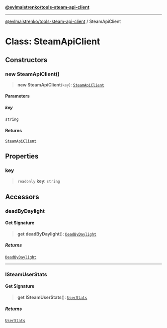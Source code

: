 [**@evlmaistrenko/tools-steam-api-client**](../README.md)

---

[@evlmaistrenko/tools-steam-api-client](../README.md) / SteamApiClient

# Class: SteamApiClient

## Constructors

### new SteamApiClient()

> **new SteamApiClient**(`key`): [`SteamApiClient`](SteamApiClient.md)

#### Parameters

##### key

`string`

#### Returns

[`SteamApiClient`](SteamApiClient.md)

## Properties

### key

> `readonly` **key**: `string`

## Accessors

### deadByDaylight

#### Get Signature

> **get** **deadByDaylight**(): [`DeadByDaylight`](../namespaces/DeadByDaylight/classes/DeadByDaylight.md)

##### Returns

[`DeadByDaylight`](../namespaces/DeadByDaylight/classes/DeadByDaylight.md)

---

### ISteamUserStats

#### Get Signature

> **get** **ISteamUserStats**(): [`UserStats`](UserStats.md)

##### Returns

[`UserStats`](UserStats.md)
